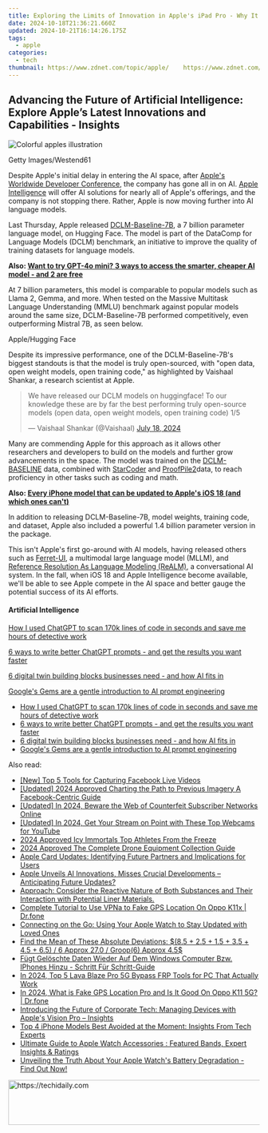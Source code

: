```yaml
---
title: Exploring the Limits of Innovation in Apple's iPad Pro - Why It Shines as a Standalone Device
date: 2024-10-18T21:36:21.660Z
updated: 2024-10-21T16:14:26.175Z
tags:
  - apple
categories:
  - tech
thumbnail: https://www.zdnet.com/topic/apple/    https://www.zdnet.com/a/img/resize/882fa47a3a90dcf9bd88cde2d82ab6daf3da743f/2024/05/23/820b7720-fcb6-4ece-ae08-b2ac785aed1e/dsc00517-2.jpg?width=170&height=96&fit=crop&auto=webp
---
```


## Advancing the Future of Artificial Intelligence: Explore Apple’s Latest Innovations and Capabilities - Insights

![Colorful apples illustration](https://www.zdnet.com/a/img/resize/9bb89d50786dede51226d07270c24895165cb839/2024/07/22/915e58d3-9ce8-4208-b390-f7b0a6bddd77/gettyimages-1300502150.jpg?auto=webp&precrop=2121,1192,x0,y0&width=1280)

Getty Images/Westend61

Despite Apple's initial delay in entering the AI space, after [Apple's Worldwide Developer Conference](https://www.zdnet.com/article/v/), the company has gone all in on AI. [Apple Intelligence](https://www.zdnet.com/article/what-is-apple-intelligence-everything-to-know-about-ai-features-coming-to-iphones-macs-and-ipads/) will offer AI solutions for nearly all of Apple's offerings, and the company is not stopping there. Rather, Apple is now moving further into AI language models. 

Last Thursday, Apple released [DCLM-Baseline-7B](https://huggingface.co/apple/DCLM-7B), a 7 billion parameter language model, on Hugging Face. The model is part of the DataComp for Language Models (DCLM) benchmark, an initiative to improve the quality of training datasets for language models.

**Also: [Want to try GPT-4o mini? 3 ways to access the smarter, cheaper AI model - and 2 are free](https://www.zdnet.com/article/want-to-try-gpt-4o-mini-3-ways-to-access-the-smarter-cheaper-ai-model-and-2-are-free/)**

At 7 billion parameters, this model is comparable to popular models such as Llama 2, Gemma, and more. When tested on the Massive Multitask Language Understanding (MMLU) benchmark against popular models around the same size, DCLM-Baseline-7B performed competitively, even outperforming Mistral 7B, as seen below. 

Apple/Hugging Face

Despite its impressive performance, one of the DCLM-Baseline-7B's biggest standouts is that the model is truly open-sourced, with "open data, open weight models, open training code," as highlighted by Vaishaal Shankar, a research scientist at Apple. 

> We have released our DCLM models on huggingface! To our knowledge these are by far the best performing truly open-source models (open data, open weight models, open training code) 1/5
> 
> — Vaishaal Shankar (@Vaishaal) [July 18, 2024](https://twitter.com/Vaishaal/status/1813956553042711006?ref%5Fsrc=twsrc^tfw)

Many are commending Apple for this approach as it allows other researchers and developers to build on the models and further grow advancements in the space. The model was trained on the [DCLM-BASELINE](https://huggingface.co/datasets/mlfoundations/dclm-baseline-1.0) data, combined with [StarCoder](https://huggingface.co/datasets/bigcode/starcoderdata) and [ProofPile2](http://proofpile2)data, to reach proficiency in other tasks such as coding and math.

**Also: [Every iPhone model that can be updated to Apple's iOS 18 (and which ones can't)](https://www.zdnet.com/article/every-iphone-model-that-can-be-updated-to-apples-new-ios-18-public-beta-and-which-ones-cant/)**

In addition to releasing DCLM-Baseline-7B, model weights, training code, and dataset, Apple also included a powerful 1.4 billion parameter version in the package. 

This isn't Apple's first go-around with AI models, having released others such as [Ferret-UI](https://www.zdnet.com/article/apples-new-ai-model-can-understand-your-home-screen-and-supercharge-siri/), a multimodal large language model (MLLM), and [Reference Resolution As Language Modeling (ReALM)](https://www.zdnet.com/article/apple-claims-its-on-device-ai-system-realm-substantially-outperforms-gpt-4/), a conversational AI system. In the fall, when iOS 18 and Apple Intelligence become available, we'll be able to see Apple compete in the AI space and better gauge the potential success of its AI efforts.

#### Artificial Intelligence

[How I used ChatGPT to scan 170k lines of code in seconds and save me hours of detective work](https://www.zdnet.com/article/how-chatgpt-scanned-170k-lines-of-code-in-seconds-and-saved-me-hours-of-work/ "How I used ChatGPT to scan 170k lines of code in seconds and save me hours of detective work")

[6 ways to write better ChatGPT prompts - and get the results you want faster](https://www.zdnet.com/article/6-ways-to-write-better-chatgpt-prompts-and-get-the-results-you-want-faster/ "6 ways to write better ChatGPT prompts - and get the results you want faster")

[6 digital twin building blocks businesses need - and how AI fits in](https://www.zdnet.com/article/6-digital-twin-building-blocks-businesses-need-and-how-ai-fits-in/ "6 digital twin building blocks businesses need - and how AI fits in")

[Google's Gems are a gentle introduction to AI prompt engineering](https://www.zdnet.com/article/googles-gems-are-a-gentle-introduction-to-ai-prompt-engineering/ "Google's Gems are a gentle introduction to AI prompt engineering")

* [How I used ChatGPT to scan 170k lines of code in seconds and save me hours of detective work](https://www.zdnet.com/article/how-chatgpt-scanned-170k-lines-of-code-in-seconds-and-saved-me-hours-of-work/ "How I used ChatGPT to scan 170k lines of code in seconds and save me hours of detective work")
* [6 ways to write better ChatGPT prompts - and get the results you want faster](https://www.zdnet.com/article/6-ways-to-write-better-chatgpt-prompts-and-get-the-results-you-want-faster/ "6 ways to write better ChatGPT prompts - and get the results you want faster")
* [6 digital twin building blocks businesses need - and how AI fits in](https://www.zdnet.com/article/6-digital-twin-building-blocks-businesses-need-and-how-ai-fits-in/ "6 digital twin building blocks businesses need - and how AI fits in")
* [Google's Gems are a gentle introduction to AI prompt engineering](https://www.zdnet.com/article/googles-gems-are-a-gentle-introduction-to-ai-prompt-engineering/ "Google's Gems are a gentle introduction to AI prompt engineering")

<ins class="adsbygoogle"
     style="display:block"
     data-ad-format="autorelaxed"
     data-ad-client="ca-pub-7571918770474297"
     data-ad-slot="1223367746"></ins>

<ins class="adsbygoogle"
     style="display:block"
     data-ad-client="ca-pub-7571918770474297"
     data-ad-slot="8358498916"
     data-ad-format="auto"
     data-full-width-responsive="true"></ins>

<span class="atpl-alsoreadstyle">Also read:</span>
<div><ul>
<li><a href="https://facebook-video-content.techidaily.com/new-top-5-tools-for-capturing-facebook-live-videos/"><u>[New] Top 5 Tools for Capturing Facebook Live Videos</u></a></li>
<li><a href="https://facebook-video-content.techidaily.com/updated-2024-approved-charting-the-path-to-previous-imagery-a-facebook-centric-guide/"><u>[Updated] 2024 Approved Charting the Path to Previous Imagery A Facebook-Centric Guide</u></a></li>
<li><a href="https://facebook-video-share.techidaily.com/updated-in-2024-beware-the-web-of-counterfeit-subscriber-networks-online/"><u>[Updated] In 2024, Beware the Web of Counterfeit Subscriber Networks Online</u></a></li>
<li><a href="https://youtube-docs.techidaily.com/ed-in-2024-get-your-stream-on-point-with-these-top-webcams-for-youtube/"><u>[Updated] In 2024, Get Your Stream on Point with These Top Webcams for YouTube</u></a></li>
<li><a href="https://some-knowledge.techidaily.com/2024-approved-icy-immortals-top-athletes-from-the-freeze/"><u>2024 Approved Icy Immortals Top Athletes From the Freeze</u></a></li>
<li><a href="https://some-approaches.techidaily.com/2024-approved-the-complete-drone-equipment-collection-guide/"><u>2024 Approved The Complete Drone Equipment Collection Guide</u></a></li>
<li><a href="https://tech-haven.techidaily.com/apple-card-updates-identifying-future-partners-and-implications-for-users/"><u>Apple Card Updates: Identifying Future Partners and Implications for Users</u></a></li>
<li><a href="https://tech-haven.techidaily.com/apple-unveils-ai-innovations-misses-crucial-developments-anticipating-future-updates/"><u>Apple Unveils AI Innovations, Misses Crucial Developments – Anticipating Future Updates?</u></a></li>
<li><a href="https://tech-haven.techidaily.com/approach-consider-the-reactive-nature-of-both-substances-and-their-interaction-with-potential-liner-materials/"><u>Approach: Consider the Reactive Nature of Both Substances and Their Interaction with Potential Liner Materials.</u></a></li>
<li><a href="https://fake-location.techidaily.com/complete-tutorial-to-use-vpna-to-fake-gps-location-on-oppo-k11x-drfone-by-drfone-virtual-android/"><u>Complete Tutorial to Use VPNa to Fake GPS Location On Oppo K11x | Dr.fone</u></a></li>
<li><a href="https://tech-haven.techidaily.com/connecting-on-the-go-using-your-apple-watch-to-stay-updated-with-loved-ones/"><u>Connecting on the Go: Using Your Apple Watch to Stay Updated with Loved Ones</u></a></li>
<li><a href="https://tech-haven.techidaily.com/find-the-mean-of-these-absolute-deviations-85-plus-25-plus-15-plus-35-plus-45-plus-65-6-approx-270-groop6-approx-45/"><u>Find the Mean of These Absolute Deviations: $(8.5 + 2.5 + 1.5 + 3.5 + 4.5 + 6.5) / 6 Approx 27.0 / Groop(6) Approx 4.5$</u></a></li>
<li><a href="https://win-rankings.techidaily.com/fugt-geloschte-daten-wieder-auf-dem-windows-computer-bzw-iphones-hinzu-schritt-fur-schritt-guide/"><u>Fügt Gelöschte Daten Wieder Auf Dem Windows Computer Bzw. IPhones Hinzu - Schritt Für Schritt-Guide</u></a></li>
<li><a href="https://android-frp.techidaily.com/in-2024-top-5-lava-blaze-pro-5g-bypass-frp-tools-for-pc-that-actually-work-by-drfone-android/"><u>In 2024, Top 5 Lava Blaze Pro 5G Bypass FRP Tools for PC That Actually Work</u></a></li>
<li><a href="https://phone-solutions.techidaily.com/in-2024-what-is-fake-gps-location-pro-and-is-it-good-on-oppo-k11-5g-drfone-by-drfone-virtual-android/"><u>In 2024, What is Fake GPS Location Pro and Is It Good On Oppo K11 5G? | Dr.fone</u></a></li>
<li><a href="https://tech-haven.techidaily.com/introducing-the-future-of-corporate-tech-managing-devices-with-apples-vision-pro-insights/"><u>Introducing the Future of Corporate Tech: Managing Devices with Apple's Vision Pro – Insights</u></a></li>
<li><a href="https://tech-haven.techidaily.com/top-4-iphone-models-best-avoided-at-the-moment-insights-from-tech-experts/"><u>Top 4 iPhone Models Best Avoided at the Moment: Insights From Tech Experts</u></a></li>
<li><a href="https://tech-haven.techidaily.com/ultimate-guide-to-apple-watch-accessories-featured-bands-expert-insights-and-ratings/"><u>Ultimate Guide to Apple Watch Accessories : Featured Bands, Expert Insights & Ratings</u></a></li>
<li><a href="https://tech-haven.techidaily.com/unveiling-the-truth-about-your-apple-watchs-battery-degradation-find-out-now/"><u>Unveiling the Truth About Your Apple Watch's Battery Degradation - Find Out Now!</u></a></li>
</ul></div>

<!-- affiliate ads begin -->
<a href="https://jalbum-affiliate-program.sjv.io/c/5597632/1584040/17916" target="_top" id="1584040">
  <img src="//a.impactradius-go.com/display-ad/17916-1584040" border="0" alt="https://techidaily.com" width="728" height="90"/>
</a>
<img height="0" width="0" src="https://jalbum-affiliate-program.sjv.io/i/5597632/1584040/17916" style="position:absolute;visibility:hidden;" border="0" />
<!-- affiliate ads end -->

